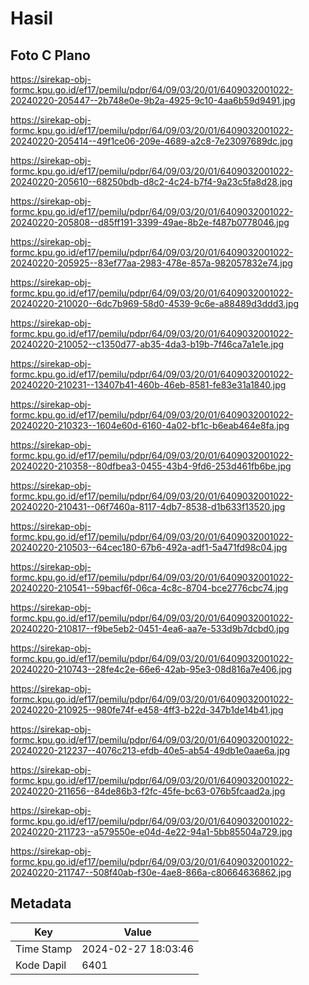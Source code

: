 # Hasil

## Foto C Plano

https://sirekap-obj-formc.kpu.go.id/ef17/pemilu/pdpr/64/09/03/20/01/6409032001022-20240220-205447--2b748e0e-9b2a-4925-9c10-4aa6b59d9491.jpg

https://sirekap-obj-formc.kpu.go.id/ef17/pemilu/pdpr/64/09/03/20/01/6409032001022-20240220-205414--49f1ce06-209e-4689-a2c8-7e23097689dc.jpg

https://sirekap-obj-formc.kpu.go.id/ef17/pemilu/pdpr/64/09/03/20/01/6409032001022-20240220-205610--68250bdb-d8c2-4c24-b7f4-9a23c5fa8d28.jpg

https://sirekap-obj-formc.kpu.go.id/ef17/pemilu/pdpr/64/09/03/20/01/6409032001022-20240220-205808--d85ff191-3399-49ae-8b2e-f487b0778046.jpg

https://sirekap-obj-formc.kpu.go.id/ef17/pemilu/pdpr/64/09/03/20/01/6409032001022-20240220-205925--83ef77aa-2983-478e-857a-982057832e74.jpg

https://sirekap-obj-formc.kpu.go.id/ef17/pemilu/pdpr/64/09/03/20/01/6409032001022-20240220-210020--6dc7b969-58d0-4539-9c6e-a88489d3ddd3.jpg

https://sirekap-obj-formc.kpu.go.id/ef17/pemilu/pdpr/64/09/03/20/01/6409032001022-20240220-210052--c1350d77-ab35-4da3-b19b-7f46ca7a1e1e.jpg

https://sirekap-obj-formc.kpu.go.id/ef17/pemilu/pdpr/64/09/03/20/01/6409032001022-20240220-210231--13407b41-460b-46eb-8581-fe83e31a1840.jpg

https://sirekap-obj-formc.kpu.go.id/ef17/pemilu/pdpr/64/09/03/20/01/6409032001022-20240220-210323--1604e60d-6160-4a02-bf1c-b6eab464e8fa.jpg

https://sirekap-obj-formc.kpu.go.id/ef17/pemilu/pdpr/64/09/03/20/01/6409032001022-20240220-210358--80dfbea3-0455-43b4-9fd6-253d461fb6be.jpg

https://sirekap-obj-formc.kpu.go.id/ef17/pemilu/pdpr/64/09/03/20/01/6409032001022-20240220-210431--06f7460a-8117-4db7-8538-d1b633f13520.jpg

https://sirekap-obj-formc.kpu.go.id/ef17/pemilu/pdpr/64/09/03/20/01/6409032001022-20240220-210503--64cec180-67b6-492a-adf1-5a471fd98c04.jpg

https://sirekap-obj-formc.kpu.go.id/ef17/pemilu/pdpr/64/09/03/20/01/6409032001022-20240220-210541--59bacf6f-06ca-4c8c-8704-bce2776cbc74.jpg

https://sirekap-obj-formc.kpu.go.id/ef17/pemilu/pdpr/64/09/03/20/01/6409032001022-20240220-210817--f9be5eb2-0451-4ea6-aa7e-533d9b7dcbd0.jpg

https://sirekap-obj-formc.kpu.go.id/ef17/pemilu/pdpr/64/09/03/20/01/6409032001022-20240220-210743--28fe4c2e-66e6-42ab-95e3-08d816a7e406.jpg

https://sirekap-obj-formc.kpu.go.id/ef17/pemilu/pdpr/64/09/03/20/01/6409032001022-20240220-210925--980fe74f-e458-4ff3-b22d-347b1de14b41.jpg

https://sirekap-obj-formc.kpu.go.id/ef17/pemilu/pdpr/64/09/03/20/01/6409032001022-20240220-212237--4076c213-efdb-40e5-ab54-49db1e0aae6a.jpg

https://sirekap-obj-formc.kpu.go.id/ef17/pemilu/pdpr/64/09/03/20/01/6409032001022-20240220-211656--84de86b3-f2fc-45fe-bc63-076b5fcaad2a.jpg

https://sirekap-obj-formc.kpu.go.id/ef17/pemilu/pdpr/64/09/03/20/01/6409032001022-20240220-211723--a579550e-e04d-4e22-94a1-5bb85504a729.jpg

https://sirekap-obj-formc.kpu.go.id/ef17/pemilu/pdpr/64/09/03/20/01/6409032001022-20240220-211747--508f40ab-f30e-4ae8-866a-c80664636862.jpg


## Metadata

| Key        | Value               |
| ---------- | ------------------- |
| Time Stamp | 2024-02-27 18:03:46 |
| Kode Dapil | 6401                |



